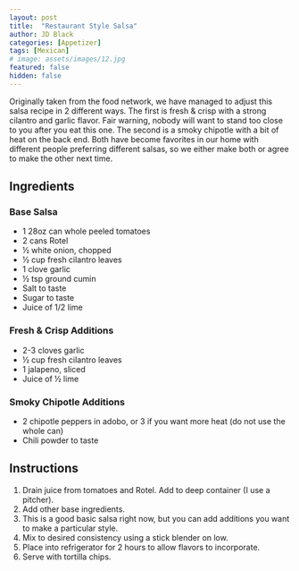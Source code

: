 ```yaml
---
layout: post
title:  "Restaurant Style Salsa"
author: JD Black
categories: [Appetizer]
tags: [Mexican]
# image: assets/images/12.jpg
featured: false
hidden: false
---
```


Originally taken from the food network, we have managed to adjust this salsa recipe in 2 different ways.  The first is fresh & crisp with a strong cilantro and garlic flavor. Fair warning, nobody will want to stand too close to you after you eat this one.  The second is a smoky chipotle with a bit of heat on the back end.  Both have become favorites in our home with different people preferring different salsas, so we either make both or agree to make the other next time.

## Ingredients
### Base Salsa
- 1 28oz can whole peeled tomatoes
- 2 cans Rotel
- ½ white onion, chopped
- ½ cup fresh cilantro leaves
- 1 clove garlic
- ½ tsp ground cumin
- Salt to taste
- Sugar to taste
- Juice of 1/2 lime

### Fresh & Crisp Additions
- 2-3 cloves garlic
- ½ cup fresh cilantro leaves
- 1 jalapeno, sliced
- Juice of ½ lime

### Smoky Chipotle Additions
- 2 chipotle peppers in adobo, or 3 if you want more heat (do not use the whole can)
- Chili powder to taste

## Instructions
1. Drain juice from tomatoes and Rotel.  Add to deep container (I use a pitcher).
1. Add other base ingredients.
1. This is a good basic salsa right now, but you can add additions you want to make a particular style.
1. Mix to desired consistency using a stick blender on low.
1. Place into refrigerator for 2 hours to allow flavors to incorporate.
1. Serve with tortilla chips.
